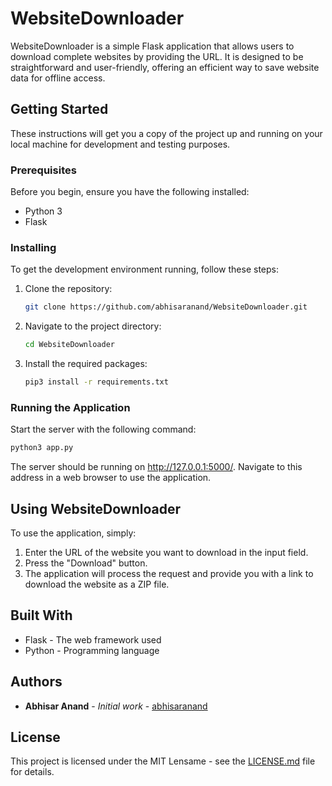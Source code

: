 
# WebsiteDownloader

WebsiteDownloader is a simple Flask application that allows users to download complete websites by providing the URL. It is designed to be straightforward and user-friendly, offering an efficient way to save website data for offline access.

## Getting Started

These instructions will get you a copy of the project up and running on your local machine for development and testing purposes.

### Prerequisites

Before you begin, ensure you have the following installed:
- Python 3
- Flask

### Installing

To get the development environment running, follow these steps:

1. Clone the repository:
   ```bash
   git clone https://github.com/abhisaranand/WebsiteDownloader.git
   ```
2. Navigate to the project directory:
   ```bash
   cd WebsiteDownloader
   ```
3. Install the required packages:
   ```bash
   pip3 install -r requirements.txt
   ```

### Running the Application

Start the server with the following command:

```bash
python3 app.py
```

The server should be running on http://127.0.0.1:5000/. Navigate to this address in a web browser to use the application.

## Using WebsiteDownloader

To use the application, simply:
1. Enter the URL of the website you want to download in the input field.
2. Press the "Download" button.
3. The application will process the request and provide you with a link to download the website as a ZIP file.

## Built With

- Flask - The web framework used
- Python - Programming language

## Authors

- **Abhisar Anand** - *Initial work* - [abhisaranand](https://github.com/abhisaranand)

## License

This project is licensed under the MIT Lensame - see the [LICENSE.md](https://github.com/abhisaranand/LICENSE.md) file for details.

